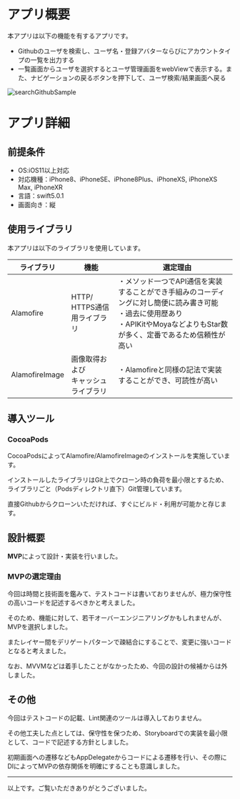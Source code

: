 # アプリ概要

本アプリは以下の機能を有するアプリです。
- Githubのユーザを検索し、ユーザ名・登録アバターならびにアカウントタイプの一覧を出力する
- 一覧画面からユーザを選択するとユーザ管理画面をwebViewで表示する。また、ナビゲーションの戻るボタンを押下して、ユーザ検索/結果画面へ戻る

![searchGithubSample](https://user-images.githubusercontent.com/42941654/70872589-a4738b00-1fec-11ea-94ea-ce1ed06afeb3.gif)

# アプリ詳細

## 前提条件
- OS:iOS11以上対応
- 対応機種：iPhone8、iPhoneSE、iPhone8Plus、iPhoneXS, iPhoneXS Max, iPhoneXR
- 言語：swift5.0.1
- 画面向き：縦 

## 使用ライブラリ

本アプリは以下のライブラリを使用しています。

|  ライブラリ  |  機能  |　選定理由　|
| ---- | ---- | ---- |
|  Alamofire  |  HTTP/<br>HTTPS通信用ライブラリ  |  ・メソッド一つでAPI通信を実装することができ手組みのコーディングに対し簡便に読み書き可能<br>・過去に使用歴あり<br>・APIKitやMoyaなどよりもStar数が多く、定番であるため信頼性が高い  |
|  AlamofireImage  |  画像取得および<br>キャッシュライブラリ  |  ・Alamofireと同様の記法で実装することができ、可読性が高い  |

## 導入ツール

### CocoaPods

CocoaPodsによってAlamofire/AlamofireImageのインストールを実施しています。

インストールしたライブラリはGit上でクローン時の負荷を最小限とするため、ライブラリごと（Podsディレクトリ直下）Git管理しています。

直接Githubからクローンいただければ、すぐにビルド・利用が可能かと存じます。

## 設計概要

**MVP**によって設計・実装を行いました。

### MVPの選定理由
今回は時間と技術面を鑑みて、テストコードは書いておりませんが、極力保守性の高いコードを記述するべきかと考えました。

そのため、機能に対して、若干オーバーエンジニアリングかもしれませんが、MVPを選択しました。

またレイヤー間をデリゲートパターンで疎結合にすることで、変更に強いコードとなると考えました。

なお、MVVMなどは着手したことがなかったため、今回の設計の候補からは外しました。

## その他

今回はテストコードの記載、Lint関連のツールは導入しておりません。

その他工夫した点としては、保守性を保つため、Storyboardでの実装を最小限として、コードで記述する方針としました。

初期画面への遷移などもAppDelegateからコードによる遷移を行い、その際にDIによってMVPの依存関係を明確にすることも意識しました。

***

以上です。ご覧いただきありがとうございました。


